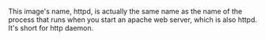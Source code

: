 This image's name, httpd, is actually the same name as the name of the process that runs when you start an apache web server, which is also httpd. It's short for http daemon. 
